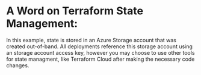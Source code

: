 # A Word on Terraform State Management:
In this example, state is stored in an Azure Storage account that was created out-of-band.  All deployments reference this storage account using an storage account access key, however you may choose to use other tools for state managment, like Terraform Cloud after making the necessary code changes.


